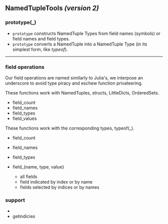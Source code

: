 ## NamedTupleTools _(version 2)_

### prototype(_)

- `prototype` constructs NamedTuple Types from field names (symbols) or field names and field types.
- `prototype` converts a NamedTuple into a NamedTuple Type (in its simplest form, like _typeof_).

----

### field operations

Our field operations are named similarly to Julia's, we interpose an underscore
to avoid type piracy and eschew function privateering. 

These functions work with NamedTuples, structs, LittleDicts, OrderedSets.

- field_count
- field_names
- field_types
- field_values


These functions work with the corresponding types, typeof(_). 

- field_count
- field_names
- field_types




- field_{name, type, value}
    - all fields
    - field indicated by index or by name
    - fields selected by indices or by names


### support
- 
- getindicies
